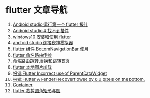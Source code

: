 <!--
 * @Descripttion: flutter 文章导航
 * @Author: tom-z(spirit108@foxmail.com)
 * @Date: 2020-06-20 00:45:52
 * @LastEditors: tom-z(spirit108@foxmail.com)
 * @LastEditTime: 2020-08-29 10:38:45
--> 
# flutter 文章导航
1. [Android studio 运行第一个 flutter 报错](./2006/200601.md)
2. [Android studio 4 找不到插件](./2006/200602.md)
3. [windows10 安装和使用 flutter](./2006/200603.md)
4. [android studio 连接夜神模拟器](./2006/200604.md)
5. [flutter 组件 BottomNavigationBar 使用](./2007/200701.md)
6. [flutter 命名路由传参](./2007/200702.md)
7. [命名路由跳转,替换和跳转首页](./2007/200703.md)
8. [flutter 本地图片加载](./2008/200801.md)
9. [报错:Flutter Incorrect use of ParentDataWidget](./2008/200802.md)
10. [报错:Flutter A RenderFlex overflowed by 6.0 pixels on the bottom.](./2008/200803.md)
11. [Container](./2008/200804.md)
12. [flutter 裁剪圆角矩形与圆](./2008/200805.md)


